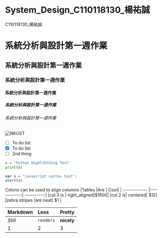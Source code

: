 # System_Design_C110118130_楊祐誠
C110118130_楊祐誠


# 系統分析與設計第一週作業
## 系統分析與設計第一週作業
### 系統分析與設計第一週作業
#### 系統分析與設計第一週作業
##### 系統分析與設計第一週作業
###### 系統分析與設計第一週作業
![NKUST](https://github.com/Yycheng092/System_Design_C110118130/assets/142778228/3aca5180-2845-43a6-bb10-610ea4d19619)
- [ ] To do list
- [X] To do list
- [ ] 2nd thing

```python
s = 'Python Highlihthing Text'
print(s)
```

```js
var s = "javascript syntax test";
alert(s)
```

Colons can be used to align columns
|Tables       |Are        |    Cool|
| :------------ |:-----------:| ----------:|
|col 3 is | right_aligned|$1600|
|col 2 is| centered| $12|
|zebra stripes |are neat| $1 |

|Markdown       |Less        |    Pretty|
| :------------ |:-----------|:----------|
|*Still*|`renders`|**nicely**|
|1|2|3|
